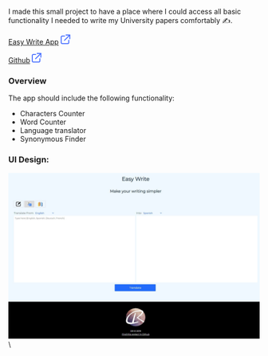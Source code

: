 [category]: <> (side projects)
[date]: <> (2022/05/27)
[title]: <> (Easy write)
[color]: <> (green)

I made this small project to have a place where I could access all basic functionality I needed to write my University papers comfortably ✍️.

[Easy Write App](https://danielratmiroff.github.io/writingassistant.github.io//) ![Visit App](https://raw.githubusercontent.com/Danielratmiroff/myblog/master/images/linkicon.svg)

[Github](https://github.com/Danielratmiroff/writingassistant.github.io) ![Github](https://raw.githubusercontent.com/Danielratmiroff/myblog/master/images/linkicon.svg)

### Overview

The app should include the following functionality:

- Characters Counter
- Word Counter
- Language translator
- Synonymous Finder

### UI Design:

![Screenshot](https://raw.githubusercontent.com/Danielratmiroff/myblog/master/images/easywrite.jpg)\
